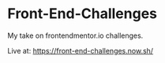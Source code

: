 # Front-End-Challenges

My take on frontendmentor.io challenges.

Live at: https://front-end-challenges.now.sh/

